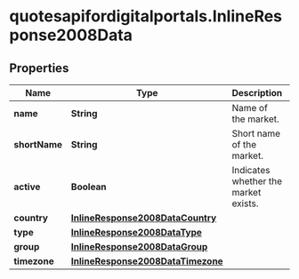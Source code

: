 # quotesapifordigitalportals.InlineResponse2008Data

## Properties

Name | Type | Description | Notes
------------ | ------------- | ------------- | -------------
**name** | **String** | Name of the market. | [optional] 
**shortName** | **String** | Short name of the market. | [optional] 
**active** | **Boolean** | Indicates whether the market exists. | [optional] 
**country** | [**InlineResponse2008DataCountry**](InlineResponse2008DataCountry.md) |  | [optional] 
**type** | [**InlineResponse2008DataType**](InlineResponse2008DataType.md) |  | [optional] 
**group** | [**InlineResponse2008DataGroup**](InlineResponse2008DataGroup.md) |  | [optional] 
**timezone** | [**InlineResponse2008DataTimezone**](InlineResponse2008DataTimezone.md) |  | [optional] 


